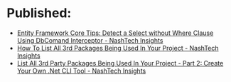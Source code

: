 # Published:
- [Entity Framework Core Tips: Detect a Select without Where Clause Using DbComand Interceptor - NashTech Insights](https://blog.nashtechglobal.com/entity-framework-core-tips-detect-a-select-without-where-clause-using-dbcomand-interceptor/)
- [How To List All 3rd Packages Being Used In Your Project - NashTech Insights](https://blog.nashtechglobal.com/how-to-list-all-3rd-packages-being-used-in-your-project/)
- [List All 3rd Party Packages Being Used In Your Project - Part 2: Create Your Own .Net CLI Tool - NashTech Insights](https://blog.nashtechglobal.com/list-all-3rd-party-packages-being-used-in-your-project-part-2-create-your-own-net-cli-tool/)
